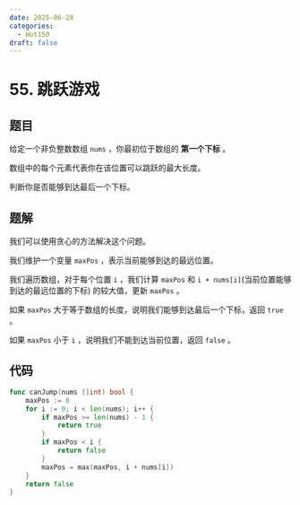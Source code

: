 ```yaml
---
date: 2025-06-28
categories:
  - Hot150
draft: false
---
```


# 55. 跳跃游戏

## 题目

给定一个非负整数数组 `nums` ，你最初位于数组的 **第一个下标** 。

数组中的每个元素代表你在该位置可以跳跃的最大长度。

判断你是否能够到达最后一个下标。

<!-- more -->

## 题解

我们可以使用贪心的方法解决这个问题。

我们维护一个变量 `maxPos` ，表示当前能够到达的最远位置。

我们遍历数组，对于每个位置 `i` ，我们计算 `maxPos` 和 `i + nums[i]`(当前位置能够到达的最远位置的下标) 的较大值，更新 `maxPos` 。

如果 `maxPos` 大于等于数组的长度，说明我们能够到达最后一个下标，返回 `true` 。

如果 `maxPos` 小于 `i` ，说明我们不能到达当前位置，返回 `false` 。

## 代码

```go
func canJump(nums []int) bool {
    maxPos := 0
    for i := 0; i < len(nums); i++ {
        if maxPos >= len(nums) - 1 {
            return true
        }
        if maxPos < i {
            return false
        }
        maxPos = max(maxPos, i + nums[i])
    }
    return false
}
```
